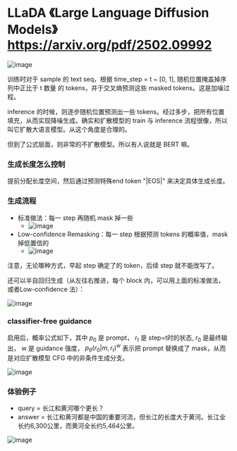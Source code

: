 # LLaDA 《Large Language Diffusion Models》 https://arxiv.org/pdf/2502.09992

![image](https://github.com/user-attachments/assets/1197a8d3-0497-40ca-9a8c-f8a9e7cc0b9d)

训练时对于 sample 的 text seq，根据 time_step = t ~ [0, 1], 随机位置掩盖掉序列中正比于 t 数量 的 tokens，并于交叉熵预测这些 masked tokens。这是加噪过程。

inference 的时候，则逐步随机位置预测出一些 tokens。经过多步，把所有位置填充，从而实现降噪生成。确实和扩散模型的 train 与 inference 流程很像，所以叫它扩散大语言模型。从这个角度是合理的。

但到了公式层面，则非常的不扩散模型。所以有人说就是 BERT 嘛。

### 生成长度怎么控制

提前分配长度空间，然后通过预测特殊end token "|EOS|" 来决定具体生成长度。

### 生成流程

- 标准做法：每一 step 再随机 mask 掉一些
  - ![image](https://github.com/user-attachments/assets/eb15abd5-9e58-4a3b-be83-dbec88362ae5)
- Low-confidence Remasking：每一 step 根据预测 tokens 的概率值，mask 掉低置信的
  - ![image](https://github.com/user-attachments/assets/d62846fa-51cf-4c1c-8da7-94ec92cbd5dc)

注意，无论哪种方式，早起 step 确定了的 token，后续 step 就不能改写了。

还可以半自回归生成（从左往右推进，每个 block 内，可以用上面的标准做法，或者Low-confidence 法）：

![image](https://github.com/user-attachments/assets/9988d291-6891-4bbf-9f6b-0c823d6dc3e9)

### classifier-free guidance

启用后，概率公式如下，其中 $p_0$ 是 prompt， $r_t$ 是 step=t时的状态, $r_0$ 是最终输出， w 是 guidance 强度， $p_θ(r_0|m, r_t)^w$ 表示把 prompt 替换成了 mask，从而是对应扩散模型 CFG 中的非条件生成分支。

![image](https://github.com/user-attachments/assets/29e58f85-a6bd-4844-93a9-1722c162d183)

### 体验例子

- query = 长江和黄河哪个更长？
- answer = 长江和黄河都是中国的重要河流，但长江的长度大于黄河。长江全长约6,300公里，而黄河全长约5,464公里。

![image](https://github.com/user-attachments/assets/db337843-1f3e-40f4-a39a-2b734d961e23)


